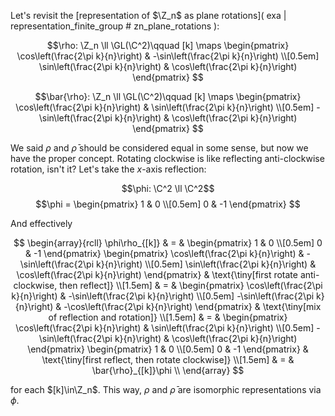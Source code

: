 Let's revisit the [representation of $\Z_n$ as plane rotations]( exa | representation_finite_group # zn_plane_rotations ):

$$\rho: \Z_n \ll \GL(\C^2)\qquad
[k] \maps 
\begin{pmatrix}
\cos\left(\frac{2\pi k}{n}\right) & -\sin\left(\frac{2\pi k}{n}\right) \\[0.5em]
\sin\left(\frac{2\pi k}{n}\right) &  \cos\left(\frac{2\pi k}{n}\right)
\end{pmatrix}
$$

$$\bar{\rho}: \Z_n \ll \GL(\C^2)\qquad
[k] \maps 
\begin{pmatrix}
 \cos\left(\frac{2\pi k}{n}\right) & \sin\left(\frac{2\pi k}{n}\right) \\[0.5em]
-\sin\left(\frac{2\pi k}{n}\right) & \cos\left(\frac{2\pi k}{n}\right)
\end{pmatrix}
$$

We said $\rho$ and $\bar{\rho}$ should be considered equal in some sense, but now we have the proper concept. Rotating clockwise is like reflecting anti-clockwise rotation, isn't it? Let's take the $x$-axis reflection:

$$\phi: \C^2 \ll \C^2$$
$$\phi = 
\begin{pmatrix}
1 & 0 \\[0.5em]
0 & -1
\end{pmatrix}
$$

And effectively

$$
\begin{array}{rcll}
\phi\rho_{[k]} & = & 
\begin{pmatrix}
1 & 0 \\[0.5em]
0 & -1
\end{pmatrix} 
\begin{pmatrix}
\cos\left(\frac{2\pi k}{n}\right) & -\sin\left(\frac{2\pi k}{n}\right) \\[0.5em]
\sin\left(\frac{2\pi k}{n}\right) &  \cos\left(\frac{2\pi k}{n}\right)
\end{pmatrix} & \text{\tiny[first rotate anti-clockwise, then reflect]} \\[1.5em]
& = &
\begin{pmatrix}
 \cos\left(\frac{2\pi k}{n}\right) & -\sin\left(\frac{2\pi k}{n}\right) \\[0.5em]
-\sin\left(\frac{2\pi k}{n}\right) & -\cos\left(\frac{2\pi k}{n}\right)
\end{pmatrix} & \text{\tiny[mix of reflection and rotation]} \\[1.5em]
& = &
\begin{pmatrix}
 \cos\left(\frac{2\pi k}{n}\right) & \sin\left(\frac{2\pi k}{n}\right) \\[0.5em]
-\sin\left(\frac{2\pi k}{n}\right) & \cos\left(\frac{2\pi k}{n}\right)
\end{pmatrix}
\begin{pmatrix}
1 & 0 \\[0.5em]
0 & -1
\end{pmatrix} & \text{\tiny[first reflect, then rotate clockwise]} \\[1.5em]
& = &
\bar{\rho}_{[k]}\phi \\
\end{array}
$$

for each $[k]\in\Z_n$. This way, $\rho$ and $\bar{\rho}$ are isomorphic representations via $\phi$.